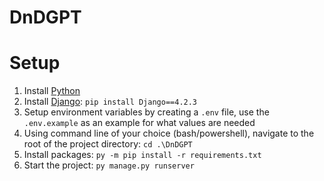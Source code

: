 # DnDGPT

# Setup
1. Install [Python](https://www.python.org/downloads/)
2. Install [Django](https://www.djangoproject.com/download/): `pip install Django==4.2.3`
3. Setup environment variables by creating a `.env` file, use the `.env.example` as an example for what values are needed
4. Using command line of your choice (bash/powershell), navigate to the root of the project directory: `cd .\DnDGPT`
5. Install packages: `py -m pip install -r requirements.txt`
6. Start the project: `py manage.py runserver`
